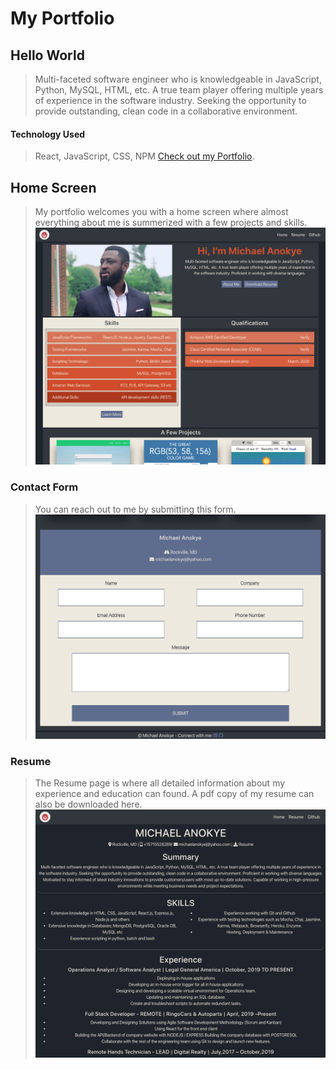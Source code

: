 # My Portfolio

## Hello World

> Multi-faceted software engineer who is knowledgeable in JavaScript, Python, MySQL, HTML, etc. 
> A true team player offering multiple years of experience in the software industry.
> Seeking the opportunity to provide outstanding, clean code in a collaborative environment.

#### Technology Used

> React, JavaScript, CSS, NPM
> [Check out my Portfolio](https://michaelanokye.com/ "Link to Wander App Landing page").

## Home Screen

> My portfolio welcomes you with a home screen where almost everything about me is summerized with a few projects and skills.
> ![Portfolio Landing Screen](public/new-portfolio.png "Portfolio Landingpage screenshot")

### Contact Form

> You can reach out to me by submitting this form.
> ![Contact Form Screen](public/contact-form.png "Contact Form screenshot")

### Resume

> The Resume page is where all detailed information about my experience and education can found.
> A pdf copy of my resume can also be downloaded here.
> ![Resume Page](public/resume-srnsht.png "Resume Page screenshot")